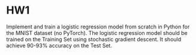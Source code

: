  # HW1
 
 Implement and train a logistic regression model from scratch in Python for the MNIST dataset (no PyTorch). 
 The logistic regression model should be trained on the Training Set using stochastic gradient descent. 
 It should achieve 90-93% accuracy on the Test Set. 
 

